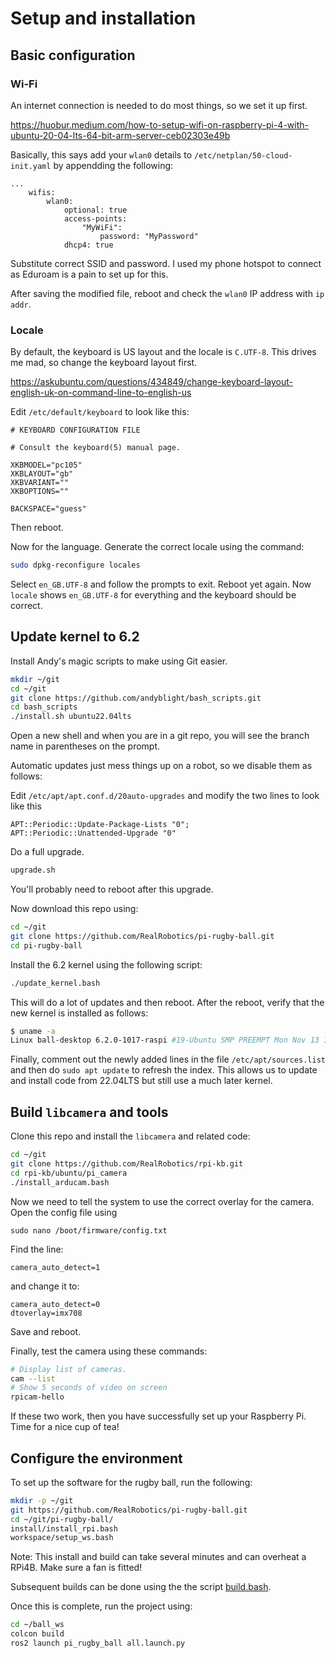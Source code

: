 # Setup and installation

## Basic configuration

### Wi-Fi

An internet connection is needed to do most things, so we set it up first.

<https://huobur.medium.com/how-to-setup-wifi-on-raspberry-pi-4-with-ubuntu-20-04-lts-64-bit-arm-server-ceb02303e49b>

Basically, this says add your `wlan0` details to `/etc/netplan/50-cloud-init.yaml` by appendding the following:

```text
...
    wifis:
        wlan0:
            optional: true
            access-points:
                "MyWiFi":
                    password: "MyPassword"
            dhcp4: true
```

Substitute correct SSID and password. I used my phone hotspot to connect as Eduroam is a pain to set up for this.

After saving the modified file, reboot and check the `wlan0` IP address with `ip addr`.

### Locale

By default, the keyboard is US layout and the locale is `C.UTF-8`.  This drives me mad, so change the keyboard layout first.

<https://askubuntu.com/questions/434849/change-keyboard-layout-english-uk-on-command-line-to-english-us>

Edit `/etc/default/keyboard` to look like this:

```text
# KEYBOARD CONFIGURATION FILE

# Consult the keyboard(5) manual page.

XKBMODEL="pc105"
XKBLAYOUT="gb"
XKBVARIANT=""
XKBOPTIONS=""

BACKSPACE="guess"
```

Then reboot.

Now for the language.  Generate the correct locale using the command:

```bash
sudo dpkg-reconfigure locales
```

Select `en_GB.UTF-8` and follow the prompts to exit.  Reboot yet again.  Now `locale` shows `en_GB.UTF-8` for everything and the keyboard should be correct.

## Update kernel to 6.2

Install Andy's magic scripts to make using Git easier.

```bash
mkdir ~/git
cd ~/git
git clone https://github.com/andyblight/bash_scripts.git
cd bash_scripts
./install.sh ubuntu22.04lts
```

Open a new shell and when you are in a git repo, you will see the branch name in parentheses on the prompt.

Automatic updates just mess things up on a robot, so we disable them as follows:

Edit `/etc/apt/apt.conf.d/20auto-upgrades` and modify the two lines to look like this

```text
APT::Periodic::Update-Package-Lists "0";
APT::Periodic::Unattended-Upgrade "0"
```

Do a full upgrade.

```bash
upgrade.sh
```

You'll probably need to reboot after this upgrade.

Now download this repo using:

```bash
cd ~/git
git clone https://github.com/RealRobotics/pi-rugby-ball.git
cd pi-rugby-ball
```

Install the 6.2 kernel using the following script:

```bash
./update_kernel.bash
```

This will do a lot of updates and then reboot. After the reboot, verify that the new kernel is installed as follows:

```bash
$ uname -a
Linux ball-desktop 6.2.0-1017-raspi #19-Ubuntu SMP PREEMPT Mon Nov 13 15:35:19 UTC 2023 aarch64 aarch64 aarch64 GNU/Linux
```

Finally, comment out the newly added lines in the file `/etc/apt/sources.list` and then do `sudo apt update` to refresh the index.  This allows us to update and install code from 22.04LTS but still use a much later kernel.

## Build `libcamera` and tools

Clone this repo and install the `libcamera` and related code:

```bash
cd ~/git
git clone https://github.com/RealRobotics/rpi-kb.git
cd rpi-kb/ubuntu/pi_camera
./install_arducam.bash
```

Now we need to tell the system to use the correct overlay for the camera.  Open the config  file using

```text
sudo nano /boot/firmware/config.txt
```

Find the line:

```text
camera_auto_detect=1
```

and change it to:

```text
camera_auto_detect=0
dtoverlay=imx708
```

Save and reboot.

Finally, test the camera using these commands:

```bash
# Display list of cameras.
cam --list
# Show 5 seconds of video on screen
rpicam-hello
```

If these two work, then you have successfully set up your Raspberry Pi.  Time for a nice cup of tea!

## Configure the environment

To set up the software for the rugby ball, run the following:

```bash
mkdir -p ~/git
git https://github.com/RealRobotics/pi-rugby-ball.git
cd ~/git/pi-rugby-ball/
install/install_rpi.bash
workspace/setup_ws.bash
```

Note: This install and build can take several minutes and can overheat a RPi4B.  Make sure a fan is fitted!

Subsequent builds can be done using the the script [build.bash](build.bash).

Once this is complete, run the project using:

```bash
cd ~/ball_ws
colcon build
ros2 launch pi_rugby_ball all.launch.py
```
